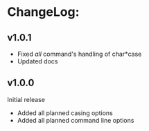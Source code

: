 ChangeLog:
==========

v1.0.1
------

* Fixed _all_ command's handling of char\*case
* Updated docs


v1.0.0
------

Initial release

* Added all planned casing options
* Added all planned command line options

